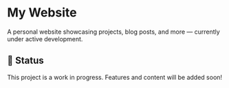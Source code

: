 # My Website

A personal website showcasing projects, blog posts, and more — currently under active development.

## 🚧 Status

This project is a work in progress. Features and content will be added soon!
